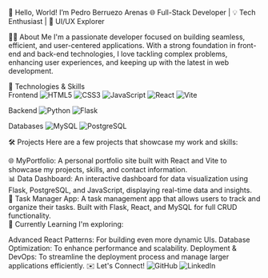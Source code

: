 👋 Hello, World! I’m Pedro Berruezo Arenas
🌐 Full-Stack Developer | 💡 Tech Enthusiast | 🎨 UI/UX Explorer

🧑‍💻 About Me
I'm a passionate developer focused on building seamless, efficient, and user-centered applications. With a strong foundation in front-end and back-end technologies, I love tackling complex problems, enhancing user experiences, and keeping up with the latest in web development.

🔧 Technologies & Skills<br/>
Frontend
<img src="https://img.shields.io/badge/-HTML5-E34F26?logo=html5&logoColor=white&style=for-the-badge" alt="HTML5" /> <img src="https://img.shields.io/badge/-CSS3-1572B6?logo=css3&logoColor=white&style=for-the-badge" alt="CSS3" /> <img src="https://img.shields.io/badge/-JavaScript-F7DF1E?logo=javascript&logoColor=black&style=for-the-badge" alt="JavaScript" /> <img src="https://img.shields.io/badge/-React-61DAFB?logo=react&logoColor=black&style=for-the-badge" alt="React" /> <img src="https://img.shields.io/badge/-Vite-646CFF?logo=vite&logoColor=white&style=for-the-badge" alt="Vite" />

Backend
<img src="https://img.shields.io/badge/-Python-3776AB?logo=python&logoColor=white&style=for-the-badge" alt="Python" /> <img src="https://img.shields.io/badge/-Flask-000000?logo=flask&logoColor=white&style=for-the-badge" alt="Flask" />

Databases
<img src="https://img.shields.io/badge/-MySQL-4479A1?logo=mysql&logoColor=white&style=for-the-badge" alt="MySQL" /> <img src="https://img.shields.io/badge/-PostgreSQL-336791?logo=postgresql&logoColor=white&style=for-the-badge" alt="PostgreSQL" />

🛠️ Projects
Here are a few projects that showcase my work and skills:

🌐 MyPortfolio: A personal portfolio site built with React and Vite to showcase my projects, skills, and contact information.<br/>
📊 Data Dashboard: An interactive dashboard for data visualization using Flask, PostgreSQL, and JavaScript, displaying real-time data and insights.<br/>
💼 Task Manager App: A task management app that allows users to track and organize their tasks. Built with Flask, React, and MySQL for full CRUD functionality.<br/>
🌱 Currently Learning
I'm exploring:

Advanced React Patterns: For building even more dynamic UIs.
Database Optimization: To enhance performance and scalability.
Deployment & DevOps: To streamline the deployment process and manage larger applications efficiently.
✉️ Let's Connect!
<img src="https://img.shields.io/badge/-GitHub-181717?logo=github&logoColor=white&style=for-the-badge" alt="GitHub" /> <img src="https://img.shields.io/badge/-LinkedIn-0A66C2?logo=linkedin&logoColor=white&style=for-the-badge" alt="LinkedIn" />
<!---
PberruezoArenas/PberruezoArenas is a ✨ special ✨ repository because its `README.md` (this file) appears on your GitHub profile.
You can click the Preview link to take a look at your changes.
--->
